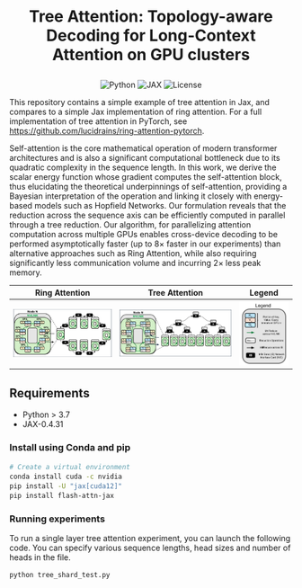 <h1 align="center">
<p>Tree Attention: Topology-aware Decoding for Long-Context Attention on GPU clusters</p>
</h1>

<p align="center">
    <a>
        <img alt="Python" src="https://img.shields.io/badge/Python-3.12-blue">
    </a>
    <a>
        <img alt="JAX" src="https://img.shields.io/badge/JAX-0.4.31-blue">
    </a>
    <a>
        <img alt="License" src="https://img.shields.io/badge/License-MIT-blue">
    </a>
</p>

This repository contains a simple example of tree attention in Jax, and compares to a simple Jax implementation of ring attention. For a full implementation of tree attention in PyTorch, see https://github.com/lucidrains/ring-attention-pytorch.

Self-attention is the core mathematical operation of modern transformer architectures and is also
a significant computational bottleneck due to its quadratic complexity in the sequence length. In
this work, we derive the scalar energy function whose gradient computes the self-attention block,
thus elucidating the theoretical underpinnings of self-attention, providing a Bayesian interpretation
of the operation and linking it closely with energy-based models such as Hopfield Networks. Our
formulation reveals that the reduction across the sequence axis can be efficiently computed in parallel
through a tree reduction. Our algorithm, for parallelizing attention computation across multiple
GPUs enables cross-device decoding to be performed asymptotically faster (up to 8× faster in our
experiments) than alternative approaches such as Ring Attention, while also requiring significantly
less communication volume and incurring 2× less peak memory.

**Ring Attention**    |    **Tree Attention**       |  **Legend**
:-------------------------:|:-------------------------:|:-------------------------:
<img src="images/ring.png" width="1500" alt="ring-attention">     |  <img src="images/tree.png" width="1800" alt="tree-attention">    |    <img src="images/legend.png" width="525" alt="legend">


## Requirements

- Python > 3.7
- JAX-0.4.31


### Install using Conda and pip

```bash
# Create a virtual environment
conda install cuda -c nvidia
pip install -U "jax[cuda12]"
pip install flash-attn-jax
```

### Running experiments
To run a single layer tree attention experiment, you can launch the following code. You can specify various sequence lengths, head sizes and number of heads in the file.
```bash
python tree_shard_test.py
```

